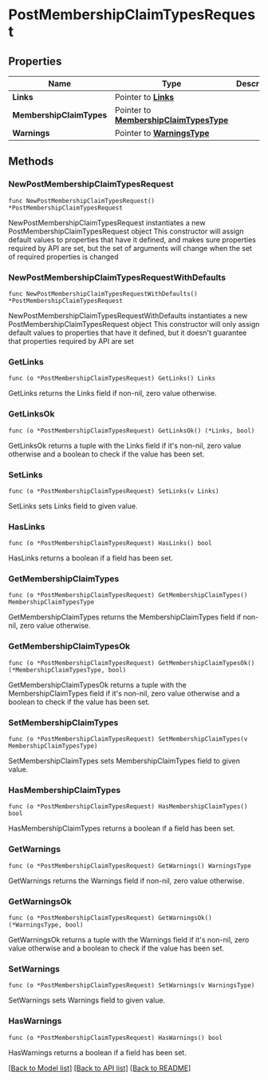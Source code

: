 # PostMembershipClaimTypesRequest

## Properties

Name | Type | Description | Notes
------------ | ------------- | ------------- | -------------
**Links** | Pointer to [**Links**](Links.md) |  | [optional] 
**MembershipClaimTypes** | Pointer to [**MembershipClaimTypesType**](MembershipClaimTypesType.md) |  | [optional] 
**Warnings** | Pointer to [**WarningsType**](WarningsType.md) |  | [optional] 

## Methods

### NewPostMembershipClaimTypesRequest

`func NewPostMembershipClaimTypesRequest() *PostMembershipClaimTypesRequest`

NewPostMembershipClaimTypesRequest instantiates a new PostMembershipClaimTypesRequest object
This constructor will assign default values to properties that have it defined,
and makes sure properties required by API are set, but the set of arguments
will change when the set of required properties is changed

### NewPostMembershipClaimTypesRequestWithDefaults

`func NewPostMembershipClaimTypesRequestWithDefaults() *PostMembershipClaimTypesRequest`

NewPostMembershipClaimTypesRequestWithDefaults instantiates a new PostMembershipClaimTypesRequest object
This constructor will only assign default values to properties that have it defined,
but it doesn't guarantee that properties required by API are set

### GetLinks

`func (o *PostMembershipClaimTypesRequest) GetLinks() Links`

GetLinks returns the Links field if non-nil, zero value otherwise.

### GetLinksOk

`func (o *PostMembershipClaimTypesRequest) GetLinksOk() (*Links, bool)`

GetLinksOk returns a tuple with the Links field if it's non-nil, zero value otherwise
and a boolean to check if the value has been set.

### SetLinks

`func (o *PostMembershipClaimTypesRequest) SetLinks(v Links)`

SetLinks sets Links field to given value.

### HasLinks

`func (o *PostMembershipClaimTypesRequest) HasLinks() bool`

HasLinks returns a boolean if a field has been set.

### GetMembershipClaimTypes

`func (o *PostMembershipClaimTypesRequest) GetMembershipClaimTypes() MembershipClaimTypesType`

GetMembershipClaimTypes returns the MembershipClaimTypes field if non-nil, zero value otherwise.

### GetMembershipClaimTypesOk

`func (o *PostMembershipClaimTypesRequest) GetMembershipClaimTypesOk() (*MembershipClaimTypesType, bool)`

GetMembershipClaimTypesOk returns a tuple with the MembershipClaimTypes field if it's non-nil, zero value otherwise
and a boolean to check if the value has been set.

### SetMembershipClaimTypes

`func (o *PostMembershipClaimTypesRequest) SetMembershipClaimTypes(v MembershipClaimTypesType)`

SetMembershipClaimTypes sets MembershipClaimTypes field to given value.

### HasMembershipClaimTypes

`func (o *PostMembershipClaimTypesRequest) HasMembershipClaimTypes() bool`

HasMembershipClaimTypes returns a boolean if a field has been set.

### GetWarnings

`func (o *PostMembershipClaimTypesRequest) GetWarnings() WarningsType`

GetWarnings returns the Warnings field if non-nil, zero value otherwise.

### GetWarningsOk

`func (o *PostMembershipClaimTypesRequest) GetWarningsOk() (*WarningsType, bool)`

GetWarningsOk returns a tuple with the Warnings field if it's non-nil, zero value otherwise
and a boolean to check if the value has been set.

### SetWarnings

`func (o *PostMembershipClaimTypesRequest) SetWarnings(v WarningsType)`

SetWarnings sets Warnings field to given value.

### HasWarnings

`func (o *PostMembershipClaimTypesRequest) HasWarnings() bool`

HasWarnings returns a boolean if a field has been set.


[[Back to Model list]](../README.md#documentation-for-models) [[Back to API list]](../README.md#documentation-for-api-endpoints) [[Back to README]](../README.md)


